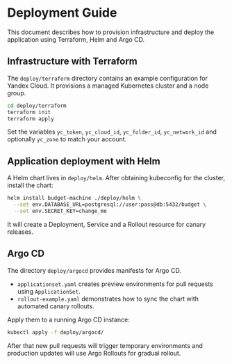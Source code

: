 # Deployment Guide

This document describes how to provision infrastructure and deploy the application using Terraform, Helm and Argo CD.

## Infrastructure with Terraform

The `deploy/terraform` directory contains an example configuration for Yandex Cloud. It provisions a managed Kubernetes cluster and a node group.

```bash
cd deploy/terraform
terraform init
terraform apply
```

Set the variables `yc_token`, `yc_cloud_id`, `yc_folder_id`, `yc_network_id` and optionally `yc_zone` to match your account.

## Application deployment with Helm

A Helm chart lives in `deploy/helm`. After obtaining kubeconfig for the cluster, install the chart:

```bash
helm install budget-machine ./deploy/helm \
  --set env.DATABASE_URL=postgresql://user:pass@db:5432/budget \
  --set env.SECRET_KEY=change_me
```

It will create a Deployment, Service and a Rollout resource for canary releases.

## Argo CD

The directory `deploy/argocd` provides manifests for Argo CD.

- `applicationset.yaml` creates preview environments for pull requests using `ApplicationSet`.
- `rollout-example.yaml` demonstrates how to sync the chart with automated canary rollouts.

Apply them to a running Argo CD instance:

```bash
kubectl apply -f deploy/argocd/
```

After that new pull requests will trigger temporary environments and production updates will use Argo Rollouts for gradual rollout.
